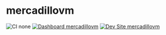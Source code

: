 # mercadillovm

![CI none](https://img.shields.io/badge/ci-none-orange.svg)
[![Dashboard mercadillovm](https://img.shields.io/badge/dashboard-mercadillovm-yellow.svg)](https://dashboard.pantheon.io/sites/77c66fdb-2f0e-49fb-aa01-da333d025131#dev/code)
[![Dev Site mercadillovm](https://img.shields.io/badge/site-mercadillovm-blue.svg)](http://dev-mercadillovm.pantheonsite.io/)